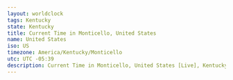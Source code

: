 ```yaml
---
layout: worldclock
tags: Kentucky
state: Kentucky
title: Current Time in Monticello, United States
name: United States
iso: US
timezone: America/Kentucky/Monticello
utc: UTC -05:39
description: Current Time in Monticello, United States [Live], Kentucky. Live update now time in Monticello, timezone America/Kentucky/Monticello, UTC -05:39, Country ISO code & Current Local Time.
---
```


